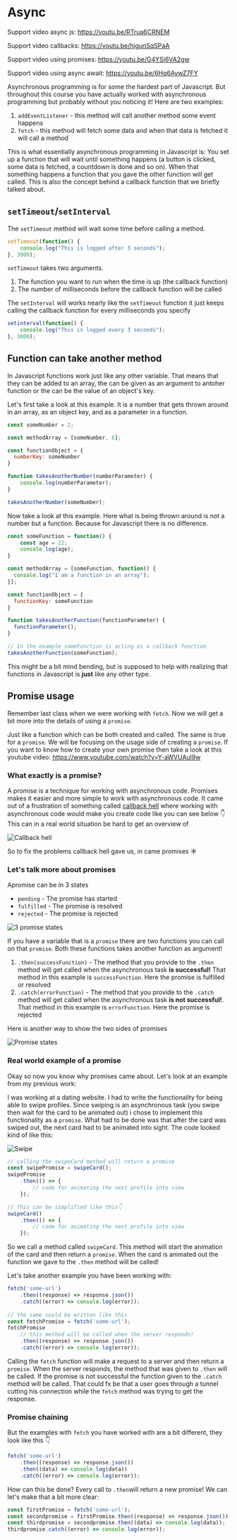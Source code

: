 # Async

Support video async js: https://youtu.be/RTrua6CRNEM

Support video callbacks: https://youtu.be/hjgunSqSPaA

Support video using promises: https://youtu.be/G4YSi6VA2gw

Support video using async await: https://youtu.be/6Hq6AywZ7FY



Asynchronous programming is for some the hardest part of Javascript. But throughout this course you have actually worked with asynchronous programming but probably without you noticing it! Here are two examples:

1. `addEventListener` - this method will call another method some event happens
2. `fetch` - this method will fetch some data and when that data is fetched it will call a method

This is what essentially asynchronous programming in Javascript is: You set up a function that will wait until something happens (a button is clicked, some data is fetched, a countdown is done and so on). When that something happens a function that you gave the other function will get called. This is also the concept behind a callback function that we briefly talked about.



## `setTimeout`/`setInterval`

The `setTimeout` method will wait some time before calling a method.

```js
setTimeout(function() {
	console.log("This is logged after 3 seconds");
}, 3000);
```

`setTimeout` takes two arguments. 

1. The function you want to run when the time is up (the callback function)
2. The number of milliseconds before the callback function will be called



The `setInterval` will works nearly like the `setTimeout` function it just keeps calling the callback function for every milliseconds you specify

```js
setinterval(function() {
	console.log("This is logged every 3 seconds");
}, 3000);
```



## Function can take another method

In Javascript functions work just like any other variable. That means that they can be added to an array, the can be given as an argument to antoher function or the can be the value of an object's key. 



Let's first take a look at this example. It is a number that gets thrown around in an array, as an object key, and as a parameter in a function.

```js
const someNumber = 2;

const methodArray = [someNumber, 6];

const functionObject = {
  numberKey: someNumber
}

function takesAnotherNumber(numberParameter) {
	console.log(numberParameter);
}

takesAnotherNumber(someNumber);
```



Now take a look at this example. Here what is being thrown around is not a number but a function. Because for Javascript there is no difference.

```js
const someFunction = function() {
	const age = 22;
	console.log(age);
}

const methodArray = [someFunction, function() {
  console.log("I am a function in an array");
}];

const functionObject = {
  functionKey: someFunction
}

function takesAnotherFunction(functionParameter) {
  functionParameter();
}

// In the example someFunction is acting as a callback function
takesAnotherFunction(someFunction);
```

This might be a bit mind bending, but is supposed to help with realizing that functions in Javascript is **just** like any other type.



## Promise usage

Remember last class when we were working with `fetch`. Now we will get a bit more into the details of using a `promise`.

Just like a function which can be both created and called. The same is true for a `promise`. We will be focusing on the usage side of creating a `promise`. If you want to know how to create your own promise then take a look at this youtube video: https://www.youtube.com/watch?v=Y-aWVUAul9w



### What exactly is a promise?

A promise is a technique for working with asynchronous code. Promises makes it easier and more simple to work with asynchronous code. It came out of a frustration of something called [callback hell](http://callbackhell.com/) where working with asynchronous code would make you create code like you can see below 👇 This can in a real world situation be hard to get an overview of

![Callback hell](../../assets/callback-hell.png)

So to fix the problems callback hell gave us, in came promises ☀️



### Let's talk more about promises

Apromise can be in 3 states

- `pending` -  The promise has started
- `fulfilled` - The promise is resolved
- `rejected` - The promise is rejected

![3 promise states](../../assets/promise-states.png)



If you have a variable that is a `promise` there are two functions you can call on that `promise`. Both these functions takes another function as argument!

1. `.then(successFunction)` - The method that you provide to the `.then` method will get called when the asynchronous task **is successful!** That method in this example is `successFunction`. Here the promise is fulfilled or resolved
2. `.catch(errorFunction)` - The method that you provide to the `.catch` method will get called when the asynchronous task **is not successful!**. That method in this example is `errorFunction`. Here the promise is rejected



Here is another way to show the two sides of promises

![Promise states](../../assets/promises-states.png)



### Real world example of a promise

Okay so now you know why promises came about. Let's look at an example from my previous work:

I was working at a dating website. I had to write the functionality for being able to swipe profiles. Since swiping is an asynchronous task (you swipe then wait for the card to be animated out) i chose to implement this functionality as a `promise`. What had to be done was that after the card was swiped out, the next card had to be animated into sight. The code looked kind of like this:

![Swipe](../../assets/swipe.png)



```js
// calling the swipeCard method will return a promise
const swipePromise = swipeCard();
swipePromise
	.then(() => {
		// code for animating the next profile into view
	});

// This can be simplified like this👇
swipeCard()
	.then(() => {
		// code for animating the next profile into view
	});
```

So we call a method called `swipeCard`. This method will start the animation of the card and then return a `promise`. When the card is animated out the function we gave to the `.then` method will be called!



Let's take another example you have been working with:

````js
fetch('some-url')
	.then((response) => response.json())
	.catch((error) => console.log(error));
	
// the same could be written like this
const fetchPromise = fetch('some-url');
fetchPromise
	// this method will be called when the server responds!
	.then((response) => response.json())
	.catch((error) => console.log(error));
````

Calling the `fetch` function will make a request to a server and then return a `promise`. When the server responds, the method that was given to  `.then` will be called. If the promise is not successful the function given to the `.catch` method will be called. That could fx be that a user goes through a tunnel cutting his connection while the `fetch` method was trying to get the response. 



### Promise chaining

But the examples with `fetch` you have worked with are a bit different, they look like this 👇

```js
fetch('some-url')
	.then((response) => response.json())
	.then((data) => console.log(data))
	.catch((error) => console.log(error));
```

How can this be done? Every call to `.then`will return a new promise! We can let's make that a bit more clear:

```js
const firstPromise = fetch('some-url');
const secondpromise = firstPromise.then((response) => response.json());
const thirdpromise = secondpromise.then((data) => console.log(data));
thirdpromise.catch((error) => console.log(error));
```



